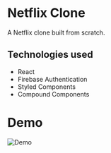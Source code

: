 # Netflix Clone

A Netflix clone built from scratch.

## Technologies used

- React
- Firebase Authentication
- Styled Components
- Compound Components

# Demo

![Demo](demo.gif)
